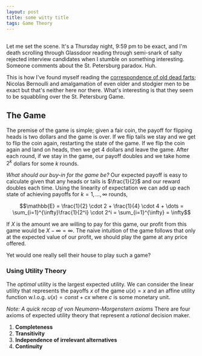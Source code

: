 ```yaml
---
layout: post
title: some witty title
tags: Game Theory
---
```

## 

Let me set the scene. It's a Thursday night, 9:59 pm to be exact, and I'm death scrolling through Glassdoor reading through semi-snark of salty rejected interview candidates when I stumble on something interesting. Someone comments about the St. Petersburg paradox. Huh.

This is how I've found myself reading the [correspondence of old dead farts](https://web.archive.org/web/20210414011124/http://cerebro.xu.edu/math/Sources/NBernoulli/correspondence_petersburg_game.pdf); Nicolas Bernoulli and amalgamation of even older and stodgier men to be exact but that's neither here nor there. What's interesting is that they seem to be squabbling over the St. Petersburg Game.

## The Game
The premise of the game is simple; given a fair coin,  the payoff for flipping heads is two dollars and the game is over. If we flip tails we stay and we get to flip the coin again, restarting the state of the game. If we flip the coin again and land on heads, then we get 4 dollars and leave the game. After each round, if we stay in the game, our payoff doubles and we take home $2^k$ dollars for some $k$ rounds. 

*What should our buy-in for the game be?*
Our expected payoff is easy to calculate given that any heads or tails is $\frac{1}{2}$ and our reward doubles each time. Using the linearity of expectation we can add up each state of achieving payoffs for $k = 1, \dots, \infty$ rounds,

$$\mathbb{E} = \frac{1}{2} \cdot 2 + \frac{1}{4} \cdot 4 + \dots = \sum_{i=1}^{\infty}\frac{1}{2^i} \cdot 2^i = \sum_{i=1}^{\infty} = \infty$$  

If $X$ is the amount we are willing to pay for this game, our profit from this game would be $X - \infty = \infty$. The naive intuition of the game follows that only at the expected value of our profit, we should play the game at any price offered. 

Yet would one really sell their house to play such a game? 

### Using Utility Theory
The *optimal* utility is the largest expected utility. We can consider the linear utility that represents the payoffs $x$ of the game $u(x) = x$  and an affine utility function w.l.o.g. $u(x) = const + cx$ where $c$ is some monetary unit. 

*Note: A quick recap of von Neumann-Morgenstern axioms*
There are four axioms of expected utility theory that represent a *rational* decision maker. 
1. **Completeness**
2. **Transitivity**
3. **Independence of irrelevant alternatives**
4. **Continuity**







